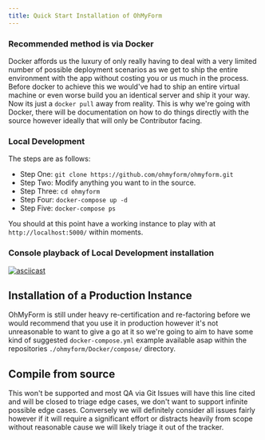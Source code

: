 ```yaml
---
title: Quick Start Installation of OhMyForm
---
```


### Recommended method is via Docker
Docker affords us the luxury of only really having to deal with a very limited number of possible deployment scenarios as we get to ship the entire environment with the app without costing you or us much in the process. Before docker to achieve this we would've had to ship an entire virtual machine or even worse build you an identical server and ship it your way.  Now its just a `docker pull` away from reality.  This is why we're going with Docker, there will be documentation on how to do things directly with the source however ideally that will only be Contributor facing.

### Local Development

The steps are as follows:
* Step One: `git clone https://github.com/ohmyform/ohmyform.git`
* Step Two: Modify anything you want to in the source.
* Step Three: `cd ohmyform`
* Step Four: `docker-compose up -d`
* Step Five: `docker-compose ps`

You should at this point have a working instance to play with at `http://localhost:5000/` within moments.

### Console playback of Local Development installation
<!-- TODO: Make sure to include asciinema embedable from https://github.com/lbryio/lbry-docker/tree/master/contrib/k8s-lbry/kick-ascii that includes an asciinema recording of the deployment of a local dev env. -->
[![asciicast](https://ohmyform.com/docs/kick-ascii/cast/dev-env-install.png)](https://ohmyform.com/docs/kick-ascii/?cast=dev-env-install)

## Installation of a Production Instance

OhMyForm is still under heavy re-certification and re-factoring before we would recommend that you use it in production however it's not unreasonable to want to give a go at it so we're going to aim to have some kind of suggested `docker-compose.yml` example available asap within the repositories `./ohmyform/Docker/compose/` directory.

## Compile from source
This won't be supported and most QA via Git Issues will have this line cited and will be closed to triage edge cases, we don't want to support infinite possible edge cases.  Conversely we will definitely consider all issues fairly however if it will require a significant effort or distracts heavily from scope without reasonable cause we will likely triage it out of the tracker.

